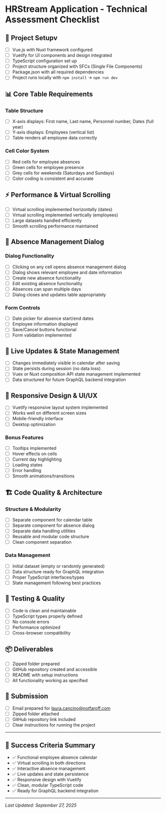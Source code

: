 # HRStream Application - Technical Assessment Checklist

## 🚀 Project Setupv
- [ ] Vue.js with Nuxt framework configured
- [ ] Vuetify for UI components and design integrated
- [ ] TypeScript configuration set up
- [ ] Project structure organized with SFCs (Single File Components)
- [ ] Package.json with all required dependencies
- [ ] Project runs locally with `npm install` → `npm run dev`

## 📊 Core Table Requirements

### Table Structure
- [ ] X-axis displays: First name, Last name, Personnel number, Dates (full year)
- [ ] Y-axis displays: Employees (vertical list)
- [ ] Table renders all employee data correctly

### Cell Color System
- [ ] Red cells for employee absences
- [ ] Green cells for employee presence
- [ ] Grey cells for weekends (Saturdays and Sundays)
- [ ] Color coding is consistent and accurate

## ⚡ Performance & Virtual Scrolling
- [ ] Virtual scrolling implemented horizontally (dates)
- [ ] Virtual scrolling implemented vertically (employees)
- [ ] Large datasets handled efficiently
- [ ] Smooth scrolling performance maintained

## 🎯 Absence Management Dialog

### Dialog Functionality
- [ ] Clicking on any cell opens absence management dialog
- [ ] Dialog shows relevant employee and date information
- [ ] Create new absence functionality
- [ ] Edit existing absence functionality
- [ ] Absences can span multiple days
- [ ] Dialog closes and updates table appropriately

### Form Controls
- [ ] Date picker for absence start/end dates
- [ ] Employee information displayed
- [ ] Save/Cancel buttons functional
- [ ] Form validation implemented

## 🔄 Live Updates & State Management
- [ ] Changes immediately visible in calendar after saving
- [ ] State persists during session (no data loss)
- [ ] Vuex or Nuxt composition API state management implemented
- [ ] Data structured for future GraphQL backend integration

## 📱 Responsive Design & UI/UX
- [ ] Vuetify responsive layout system implemented
- [ ] Works well on different screen sizes
- [ ] Mobile-friendly interface
- [ ] Desktop optimization

### Bonus Features
- [ ] Tooltips implemented
- [ ] Hover effects on cells
- [ ] Current day highlighting
- [ ] Loading states
- [ ] Error handling
- [ ] Smooth animations/transitions

## 🏗️ Code Quality & Architecture

### Structure & Modularity
- [ ] Separate component for calendar table
- [ ] Separate component for absence dialog
- [ ] Separate data handling utilities
- [ ] Reusable and modular code structure
- [ ] Clean component separation

### Data Management
- [ ] Initial dataset (empty or randomly generated)
- [ ] Data structure ready for GraphQL integration
- [ ] Proper TypeScript interfaces/types
- [ ] State management following best practices

## 🧪 Testing & Quality
- [ ] Code is clean and maintainable
- [ ] TypeScript types properly defined
- [ ] No console errors
- [ ] Performance optimized
- [ ] Cross-browser compatibility

## 📦 Deliverables
- [ ] Zipped folder prepared
- [ ] GitHub repository created and accessible
- [ ] README with setup instructions
- [ ] All functionality working as specified

## 📧 Submission
- [ ] Email prepared for laura.cancino@notfaroff.com
- [ ] Zipped folder attached
- [ ] GitHub repository link included
- [ ] Clear instructions for running the project

---

## 🎯 Success Criteria Summary
- ✅ Functional employee absence calendar
- ✅ Virtual scrolling in both directions
- ✅ Interactive absence management
- ✅ Live updates and state persistence
- ✅ Responsive design with Vuetify
- ✅ Clean, modular TypeScript code
- ✅ Ready for GraphQL backend integration

---

*Last Updated: September 27, 2025*
